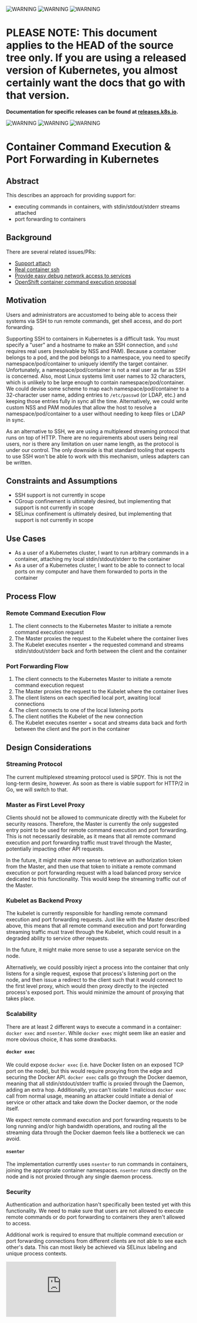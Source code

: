 <!-- BEGIN MUNGE: UNVERSIONED_WARNING -->

<!-- BEGIN STRIP_FOR_RELEASE -->

![WARNING](http://releases.k8s.io/HEAD/docs/warning.png)
![WARNING](http://releases.k8s.io/HEAD/docs/warning.png)
![WARNING](http://releases.k8s.io/HEAD/docs/warning.png)

<h1>PLEASE NOTE: This document applies to the HEAD of the source
tree only. If you are using a released version of Kubernetes, you almost
certainly want the docs that go with that version.</h1>

<strong>Documentation for specific releases can be found at
[releases.k8s.io](http://releases.k8s.io).</strong>

![WARNING](http://releases.k8s.io/HEAD/docs/warning.png)
![WARNING](http://releases.k8s.io/HEAD/docs/warning.png)
![WARNING](http://releases.k8s.io/HEAD/docs/warning.png)

<!-- END STRIP_FOR_RELEASE -->

<!-- END MUNGE: UNVERSIONED_WARNING -->
# Container Command Execution & Port Forwarding in Kubernetes

## Abstract

This describes an approach for providing support for:

- executing commands in containers, with stdin/stdout/stderr streams attached
- port forwarding to containers

## Background

There are several related issues/PRs:

- [Support attach](https://github.com/GoogleCloudPlatform/kubernetes/issues/1521)
- [Real container ssh](https://github.com/GoogleCloudPlatform/kubernetes/issues/1513)
- [Provide easy debug network access to services](https://github.com/GoogleCloudPlatform/kubernetes/issues/1863)
- [OpenShift container command execution proposal](https://github.com/openshift/origin/pull/576)

## Motivation

Users and administrators are accustomed to being able to access their systems
via SSH to run remote commands, get shell access, and do port forwarding.

Supporting SSH to containers in Kubernetes is a difficult task. You must
specify a "user" and a hostname to make an SSH connection, and `sshd` requires
real users (resolvable by NSS and PAM). Because a container belongs to a pod,
and the pod belongs to a namespace, you need to specify namespace/pod/container
to uniquely identify the target container. Unfortunately, a
namespace/pod/container is not a real user as far as SSH is concerned. Also,
most Linux systems limit user names to 32 characters, which is unlikely to be
large enough to contain namespace/pod/container. We could devise some scheme to
map each namespace/pod/container to a 32-character user name, adding entries to
`/etc/passwd` (or LDAP, etc.) and keeping those entries fully in sync all the
time. Alternatively, we could write custom NSS and PAM modules that allow the
host to resolve a namespace/pod/container to a user without needing to keep
files or LDAP in sync.

As an alternative to SSH, we are using a multiplexed streaming protocol that
runs on top of HTTP. There are no requirements about users being real users,
nor is there any limitation on user name length, as the protocol is under our
control. The only downside is that standard tooling that expects to use SSH
won't be able to work with this mechanism, unless adapters can be written.

## Constraints and Assumptions

- SSH support is not currently in scope
- CGroup confinement is ultimately desired, but implementing that support is not currently in scope
- SELinux confinement is ultimately desired, but implementing that support is not currently in scope

## Use Cases

- As a user of a Kubernetes cluster, I want to run arbitrary commands in a container, attaching my local stdin/stdout/stderr to the container
- As a user of a Kubernetes cluster, I want to be able to connect to local ports on my computer and have them forwarded to ports in the container

## Process Flow

### Remote Command Execution Flow
1. The client connects to the Kubernetes Master to initiate a remote command execution
request
2. The Master proxies the request to the Kubelet where the container lives
3. The Kubelet executes nsenter + the requested command and streams stdin/stdout/stderr back and forth between the client and the container

### Port Forwarding Flow
1. The client connects to the Kubernetes Master to initiate a remote command execution
request
2. The Master proxies the request to the Kubelet where the container lives
3. The client listens on each specified local port, awaiting local connections
4. The client connects to one of the local listening ports
4. The client notifies the Kubelet of the new connection
5. The Kubelet executes nsenter + socat and streams data back and forth between the client and the port in the container


## Design Considerations

### Streaming Protocol

The current multiplexed streaming protocol used is SPDY. This is not the
long-term desire, however. As soon as there is viable support for HTTP/2 in Go,
we will switch to that.

### Master as First Level Proxy

Clients should not be allowed to communicate directly with the Kubelet for
security reasons. Therefore, the Master is currently the only suggested entry
point to be used for remote command execution and port forwarding. This is not
necessarily desirable, as it means that all remote command execution and port
forwarding traffic must travel through the Master, potentially impacting other
API requests.

In the future, it might make more sense to retrieve an authorization token from
the Master, and then use that token to initiate a remote command execution or
port forwarding request with a load balanced proxy service dedicated to this
functionality. This would keep the streaming traffic out of the Master.

### Kubelet as Backend Proxy

The kubelet is currently responsible for handling remote command execution and
port forwarding requests. Just like with the Master described above, this means
that all remote command execution and port forwarding streaming traffic must
travel through the Kubelet, which could result in a degraded ability to service
other requests.

In the future, it might make more sense to use a separate service on the node.

Alternatively, we could possibly inject a process into the container that only
listens for a single request, expose that process's listening port on the node,
and then issue a redirect to the client such that it would connect to the first
level proxy, which would then proxy directly to the injected process's exposed
port. This would minimize the amount of proxying that takes place.

### Scalability

There are at least 2 different ways to execute a command in a container:
`docker exec` and `nsenter`. While `docker exec` might seem like an easier and
more obvious choice, it has some drawbacks.

#### `docker exec`

We could expose `docker exec` (i.e. have Docker listen on an exposed TCP port
on the node), but this would require proxying from the edge and securing the
Docker API. `docker exec` calls go through the Docker daemon, meaning that all
stdin/stdout/stderr traffic is proxied through the Daemon, adding an extra hop.
Additionally, you can't isolate 1 malicious `docker exec` call from normal
usage, meaning an attacker could initiate a denial of service or other attack
and take down the Docker daemon, or the node itself.

We expect remote command execution and port forwarding requests to be long
running and/or high bandwidth operations, and routing all the streaming data
through the Docker daemon feels like a bottleneck we can avoid.

#### `nsenter`

The implementation currently uses `nsenter` to run commands in containers,
joining the appropriate container namespaces. `nsenter` runs directly on the
node and is not proxied through any single daemon process.

### Security

Authentication and authorization hasn't specifically been tested yet with this
functionality. We need to make sure that users are not allowed to execute
remote commands or do port forwarding to containers they aren't allowed to
access.

Additional work is required to ensure that multiple command execution or port forwarding connections from different clients are not able to see each other's data. This can most likely be achieved via SELinux labeling and unique process contexts.


<!-- BEGIN MUNGE: GENERATED_ANALYTICS -->
[![Analytics](https://kubernetes-site.appspot.com/UA-36037335-10/GitHub/docs/design/command_execution_port_forwarding.md?pixel)]()
<!-- END MUNGE: GENERATED_ANALYTICS -->

